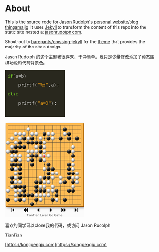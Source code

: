 # About

This is the source code for [Jason Rudolph's personal website/blog thingamajig](http://jasonrudolph.com "http://jasonrudolph.com"). It uses [Jekyll](https://jekyllrb.com/) to transform the content of this repo into the static site hosted at [jasonrudolph.com](http://jasonrudolph.com "http://jasonrudolph.com").

Shout-out to [barepants/crossing-jekyll](https://github.com/barepants/crossing-jekyll) for the [theme](https://github.com/jekyll/jekyll/wiki/Themes) that provides the majority of the site's design.

Jason Rudolph 的这个主题我很喜欢，干净简单。我只是少量修改添加了动态围棋功能和代码背景色。

![Code](/images/ex01.png)

![Go Game](/images/ex02.png)

喜欢的同学可以clone我的代码，或访问 Jason Rudolph


[TianTian](https://kongpengju.com)


[https://kongpengju.com](https://kongpengju.com)
